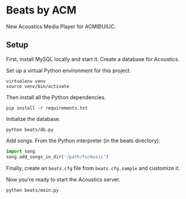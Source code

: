 Beats by ACM
============

New Acoustics Media Player for ACM@UIUC.

Setup
-----

First, install MySQL locally and start it. Create a database for Acoustics.

Set up a virtual Python environment for this project.

    virtualenv venv
    source venv/bin/activate

Then install all the Python dependencies.

    pip install -r requirements.txt

Initialize the database.

    python beats/db.py

Add songs. From the Python interpreter (in the beats directory):

```python
import song
song.add_songs_in_dir('/path/to/music')
```

Finally, create an `beats.cfg` file from `beats.cfg.sample` and customize it.

Now you're ready to start the Acoustics server.

    python beats/main.py

